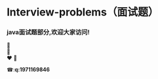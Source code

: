 #  Interview-problems（面试题）

<html>

</html>


### java面试题部分,欢迎大家访问!


:blue_heart:	
:purple_heart:	
:heart:
:yellow_heart:	
	



&#9742;:**q:1971169846**




